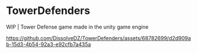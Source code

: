 # TowerDefenders
WIP | Tower Defense game made in the unity game engine

https://github.com/DissolveDZ/TowerDefenders/assets/68782699/d2d909ab-15d3-4b54-92a3-e92cfb7a435a

